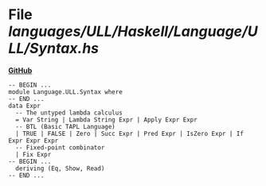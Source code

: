 # File _languages/ULL/Haskell/Language/ULL/Syntax.hs_
**[GitHub](https://github.com/softlang/yas/blob/master/languages/ULL/Haskell/Language/ULL/Syntax.hs)**
```
-- BEGIN ...
module Language.ULL.Syntax where
-- END ...
data Expr
  -- The untyped lambda calculus
  = Var String | Lambda String Expr | Apply Expr Expr
  -- BTL (Basic TAPL Language)
  | TRUE | FALSE | Zero | Succ Expr | Pred Expr | IsZero Expr | If Expr Expr Expr
  -- Fixed-point combinator
  | Fix Expr
-- BEGIN ...
  deriving (Eq, Show, Read)
-- END ...
```
